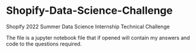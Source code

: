 # Shopify-Data-Science-Challenge
Shopify 2022 Summer Data Science Internship Technical Challenge 

The file is a jupyter notebook file that if opened will contain my answers and code to the questions required. 
